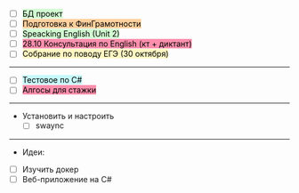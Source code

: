 - [ ] <mark style="background: #BBFABBA6;">БД проект</mark> 
- [ ] <mark style="background: #FFB86CA6;">Подготовка к ФинГрамотности</mark>
- [ ] <mark style="background: #BBFABBA6;">Speacking English (Unit 2)</mark>
- [ ] <mark style="background: #FF5582A6;">28.10 Консультация по English (кт + диктант)</mark>
- [ ] <mark style="background: #FFF3A3A6;">Собрание по поводу ЕГЭ (30 октября)</mark>
---
- [ ] <mark style="background: #ABF7F7A6;">Тестовое по C#</mark>
- [ ] <mark style="background: #FF5582A6;">Алгосы для стажки</mark>
---
- Установить и настроить
    - [ ] swaync
---
- Идеи:
- [ ] Изучить докер
- [ ] Веб-приложение на C#